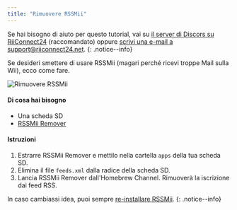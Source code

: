 ```yaml
---
title: "Rimuovere RSSMii"
---
```


Se hai bisogno di aiuto per questo tutorial, vai su [il server di Discors su RiiConnect24](https://discord.gg/b4Y7jfD) (raccomandato) oppure [scrivi una e-mail a support@riiconnect24.net](mailto:support@riiconnect24.net).
{: .notice--info}

Se desideri smettere di usare RSSMii (magari perché ricevi troppe Mail sulla Wii), ecco come fare.

![Rimuovere RSSMii](/images/rssmii-remove.png)

#### Di cosa hai bisogno

* Una scheda SD
* [RSSMii Remover](https://github.com/RiiConnect24/rssmii/releases)

#### Istruzioni

1. Estrarre RSSMii Remover e mettilo nella cartella `apps` della tua scheda SD.
2. Elimina il file `feeds.xml` dalla radice della scheda SD.
3. Lancia RSSMii Remover dall'Homebrew Channel. Rimuoverà la iscrizione dai feed RSS.

In caso cambiassi idea, puoi sempre [re-installare RSSMii](rssmii).
{: .notice--info}
